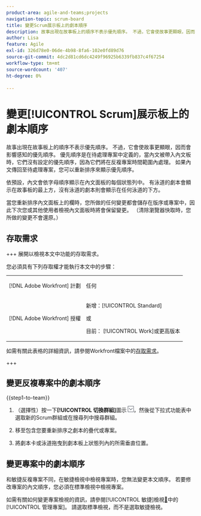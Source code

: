 ```yaml
---
product-area: agile-and-teams;projects
navigation-topic: scrum-board
title: 變更Scrum展示板上的劇本順序
description: 故事出現在故事板上的順序不表示優先順序。 不過，它會使故事更顯眼，因而會影響感知的優先順序。 預設情況下，內文會依字母順序顯示在內文面板上的每個[!UICONTROL 狀態]欄中。
author: Lisa
feature: Agile
exl-id: 326d78e0-06de-4b98-8fa6-102e0fd89d76
source-git-commit: 4dc2d81cd6dc4249f96925b6339fb837c4f67254
workflow-type: tm+mt
source-wordcount: '407'
ht-degree: 0%

---
```


# 變更[!UICONTROL Scrum]展示板上的劇本順序

故事出現在故事板上的順序不表示優先順序。 不過，它會使故事更顯眼，因而會影響感知的優先順序。 優先順序是在待處理專案中定義的，當內文被帶入內文板時，它們沒有設定的優先順序，因為它們將在反複專案時間範圍內處理。 如果內文傳回至待處理專案，您可以重新排序來顯示優先順序。

依預設，內文會依字母順序顯示在內文面板的每個狀態列中。 有泳道的劇本會顯示在故事板的最上方，沒有泳道的劇本則會顯示在任何泳道的下方。

當您重新排序內文面板上的欄時，您所做的任何變更都會儲存在版序或專案中，因此下次您或其他使用者檢視內文面板時將會保留變更。 （清除瀏覽器快取時，您所做的變更不會還原。）

## 存取需求

+++ 展開以檢視本文中功能的存取需求。

您必須具有下列存取權才能執行本文中的步驟：

<table style="table-layout:auto"> 
 <tbody> 
  <tr> 
   <td role="rowheader">[!DNL Adobe Workfront] 計劃</td> 
   <td> <p>任何</p> </td> 
  </tr> 
  <tr> 
   <td role="rowheader">[!DNL Adobe Workfront] 授權</td> 
   <td> <p>新增：[!UICONTROL Standard]</p> 
   或
   <p>目前： [!UICONTROL Work]或更高版本</p> </td> 
  </tr>
 </tbody> 
</table>

如需有關此表格的詳細資訊，請參閱Workfront檔案中的[存取需求](/help/quicksilver/administration-and-setup/add-users/access-levels-and-object-permissions/access-level-requirements-in-documentation.md)。

+++

## 變更反複專案中的劇本順序

{{step1-to-team}}

1. （選擇性）按一下&#x200B;**[!UICONTROL 切換群組]**&#x200B;圖示![切換群組圖示](assets/switch-team-icon.png)，然後從下拉式功能表中選取新的Scrum群組或在搜尋列中搜尋群組。

1. 移至包含您要重新排序之劇本的疊代或專案。
1. 將劇本卡或泳道拖曳到劇本板上狀態列內的所需垂直位置。

## 變更專案中的劇本順序

和敏捷反複專案不同，在敏捷檢視中檢視專案時，您無法變更本文順序。 若要修改專案的內文順序，您必須在標準檢視中檢視專案。

如需有關如何變更專案檢視的資訊，請參閱[!UICONTROL 敏捷]檢視[&#128279;](../../../manage-work/projects/manage-projects/manage-projects-in-agile-view.md)中的[!UICONTROL 管理專案]。 請選取標準檢視，而不是選取敏捷檢視。
